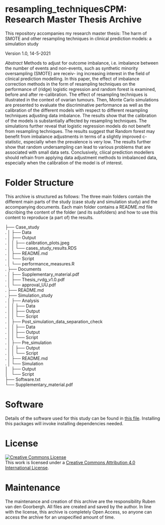# resampling_techniquesCPM: Research Master Thesis Archive

This repository accompanies my research master thesis:
The harm of SMOTE and other resampling techniques in clinical prediction models: a simulation study

Version 1.0, 14-5-2021

*Abstract* 
Methods to adjust for outcome imbalance, i.e. imbalance between the number of events and non-events, such as synthetic minority oversampling (SMOTE) are receiv- ing increasing interest in the field of clinical prediction modelling. In this paper, the effect of imbalance correction methods in the form of resampling techniques on the performance of (ridge) logistic regression and random forest is examined, before and after re-calibration. The effect of resampling techniques is illustrated in the context of ovarian tumours. Then, Monte Carlo simulations are presented to evaluate the discriminative performance as well as the calibration of the different models with respect to different resampling techniques adjusting data imbalance. The results show that the calibration of the models is substantially affected by resampling techniques. The simulations further reveal that logistic regression models do not benefit from resampling techniques. The results suggest that Random forest may benefit from imbalance adjustments in terms of a slightly improved c-statistic, especially when the prevalence is very low. The results further show that random undersampling can lead to various problems that are associated with small data sets. Conclusively, cliical prediction modellers should refrain from applying data adjustment methods to imbalanced data, especially when the calibration of the model is of interest.

# Folder Structure
This archive is structured as follows: The three main folders contain the different main parts of the study (case study and simulation study) and the accompanying documents. Each main folder contains a README.md file discribing the content of the folder (and its subfolders) and how to use this content to reproduce (a part of) the results. 

├── Case_study<br />. 
│   ├── Data<br />. 
│   ├── Output<br />. 
│   │   ├── calibration_plots.jpeg<br />. 
│   │   └── cases_study_results.RDS<br />. 
│   ├── README.md<br />. 
│   └── Script<br />. 
│       └── performance_measures.R<br />. 
├── Documents<br />. 
│   ├── Supplementary_material.pdf<br />. 
│   ├── Thesis_rvdg_v1.0.pdf<br />. 
│   └── approval_UU.pdf<br />. 
├── README.md<br />. 
├── Simulation_study<br />. 
│   ├── Analysis<br />. 
│   │   ├── Data<br />. 
│   │   ├── Output<br />. 
│   │   └── Script<br />. 
│   ├── Post_simulation_data_separation_check<br />. 
│   │   ├── Data<br />. 
│   │   ├── Output<br />. 
│   │   └── Script<br />. 
│   ├── Pre_simulation<br />. 
│   │   ├── Output<br />. 
│   │   └── Script<br />. 
│   ├── README.md<br />. 
│   └── Simulation<br />
│       ├── Output<br />
│       └── Script<br />
├── Software.txt<br />
└── Supplementary_material.pdf<br />



# Software
Details of the software used for this study can be found in [this file](Software.txt). Installing this packages will invoke installing dependencies needed.


# License 

<a rel="license" href="http://creativecommons.org/licenses/by/4.0/"><img alt="Creative Commons License" style="border-width:0" src="https://i.creativecommons.org/l/by/4.0/88x31.png" /></a><br />This work is licensed under a <a rel="license" href="http://creativecommons.org/licenses/by/4.0/">Creative Commons Attribution 4.0 International License</a>.



# Maintenance
The maintenance and creation of this archive are the responsibility Ruben van den Goorbergh. All files are created and saved by the author. In line with the license, this archive is completely Open Access, so anyone can access the archive for an unspecified amount of time.

